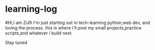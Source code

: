 # learning-log
#Hi,I am Zulfi
I'm just starting out in tech-learning python,web dev, and loving the process.
this is where i'll post my small projects,practice scripts,and whatever i build next.

Stay tuned
